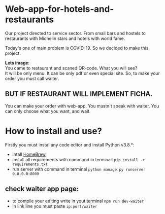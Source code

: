 # Web-app-for-hotels-and-restaurants

  
Our project directed to service sector. From small bars and hostels to restaurants with Michelin stars and hotels with world fame.  

Today's one of main problem is COVID-19. So we decided to make this project.  
  
  **Lets image:**  
  You came to restaurant and scaned QR-code. What you will see?  
  It will be only menu. It can be only pdf or even special site. So, to make your order you must call waiter.  
  ## BUT IF RESTAURANT WILL IMPLEMENT FICHA. 
  You can make your order with web-app. You mustn't speak with waiter. You can only choose what you want, and wait. 

# How to install and use?

  Firstly you must instal any code editor and install Python v3.8.*:
  
  * intall [HomeBrew](https://brew.sh)
  * install all requirements with command in terminall `pip install -r requirements.txt` 
  * run server with command in terminal `python manage.py runserver 0.0.0.0:8000` 
  ## check waiter app page:
   
   * to compile your editing write in yout terminal `npm run dev-waiter`
   * in link line you must paste `ip:port/waiter`
  

